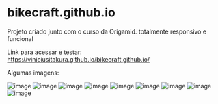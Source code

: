 # bikecraft.github.io
Projeto criado junto com o curso da Origamid. totalmente responsivo e funcional

Link para acessar e testar:
https://viniciusitakura.github.io/bikecraft.github.io/

Algumas imagens:

![image](https://user-images.githubusercontent.com/76711375/233447488-5e8d5842-9ed7-407a-b5d8-048e2977c45e.png)
![image](https://user-images.githubusercontent.com/76711375/233447520-ffb985ac-d15c-43f9-ad11-84e59b2590c9.png)
![image](https://user-images.githubusercontent.com/76711375/233447550-ee5caa92-fcd8-44ec-98fd-70959a8e7312.png)
![image](https://user-images.githubusercontent.com/76711375/233447567-aa46aa32-53e0-4a4f-8631-1b769d5a4106.png)
![image](https://user-images.githubusercontent.com/76711375/233447608-c4f375c1-fcc0-410d-8643-666b7caddf08.png)
![image](https://user-images.githubusercontent.com/76711375/233447631-fee4b4ea-599e-4e40-93b2-5f83c166059e.png)
![image](https://user-images.githubusercontent.com/76711375/233447687-72c81f67-25dc-45e7-bee1-a61e0e00811d.png)
![image](https://user-images.githubusercontent.com/76711375/233447761-bf10aea5-e147-432d-9a6b-d1f3361f902b.png)
![image](https://user-images.githubusercontent.com/76711375/233447833-868aeebb-03a6-4921-9463-247d30bf130a.png)

